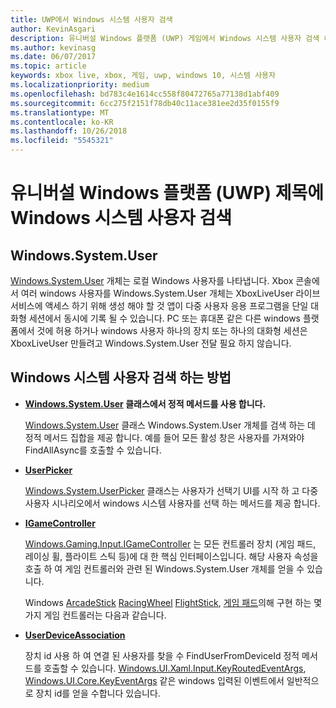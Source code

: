 ```yaml
---
title: UWP에서 Windows 시스템 사용자 검색
author: KevinAsgari
description: 유니버설 Windows 플랫폼 (UWP) 게임에서 Windows 시스템 사용자 검색 하는 방법을 알아봅니다.
ms.author: kevinasg
ms.date: 06/07/2017
ms.topic: article
keywords: xbox live, xbox, 게임, uwp, windows 10, 시스템 사용자
ms.localizationpriority: medium
ms.openlocfilehash: bd783c4e1614cc558f80472765a77138d1abf409
ms.sourcegitcommit: 6cc275f2151f78db40c11ace381ee2d35f0155f9
ms.translationtype: MT
ms.contentlocale: ko-KR
ms.lasthandoff: 10/26/2018
ms.locfileid: "5545321"
---
```

# <a name="retrieving-the-windows-system-user-in-a-universal-windows-platform-uwp-title"></a>유니버설 Windows 플랫폼 (UWP) 제목에 Windows 시스템 사용자 검색

## <a name="windowssystemuser"></a>Windows.System.User

[Windows.System.User](https://docs.microsoft.com/en-us/uwp/api/windows.system.user) 개체는 로컬 Windows 사용자를 나타냅니다. Xbox 콘솔에서 여러 windows 사용자를 Windows.System.User 개체는 XboxLiveUser 라이브 서비스에 액세스 하기 위해 생성 해야 할 것 앱이 다중 사용자 응용 프로그램을 단일 대화형 세션에서 동시에 기록 될 수 있습니다. PC 또는 휴대폰 같은 다른 windows 플랫폼에서 것에 허용 하거나 windows 사용자 하나의 장치 또는 하나의 대화형 세션은 XboxLiveUser 만들려고 Windows.System.User 전달 필요 하지 않습니다.

## <a name="ways-to-retrieve-windows-system-user"></a>Windows 시스템 사용자 검색 하는 방법

* **[Windows.System.User](https://docs.microsoft.com/en-us/uwp/api/windows.system.user) 클래스에서 정적 메서드를 사용 합니다.**

  [Windows.System.User](https://docs.microsoft.com/en-us/uwp/api/windows.system.user) 클래스 Windows.System.User 개체를 검색 하는 데 정적 메서드 집합을 제공 합니다. 예를 들어 모든 활성 창은 사용자를 가져와야 FindAllAsync를 호출할 수 있습니다.

* **[UserPicker](https://docs.microsoft.com/en-us/uwp/api/windows.system.userpicker)**

  [Windows.System.UserPicker](https://docs.microsoft.com/en-us/uwp/api/windows.system.userpicker) 클래스는 사용자가 선택기 UI를 시작 하 고 다중 사용자 시나리오에서 windows 시스템 사용자를 선택 하는 메서드를 제공 합니다.

* **[IGameController](https://docs.microsoft.com/en-us/uwp/api/windows.gaming.input.igamecontroller)**

  [Windows.Gaming.Input.IGameController](https://docs.microsoft.com/en-us/uwp/api/windows.gaming.input.igamecontroller) 는 모든 컨트롤러 장치 (게임 패드, 레이싱 휠, 플라이트 스틱 등)에 대 한 핵심 인터페이스입니다. 해당 사용자 속성을 호출 하 여 게임 컨트롤러와 관련 된 Windows.System.User 개체를 얻을 수 있습니다.  

  Windows [ArcadeStick](https://docs.microsoft.com/en-us/uwp/api/windows.gaming.input.arcadestick) [RacingWheel](https://docs.microsoft.com/en-us/uwp/api/windows.gaming.input.racingwheel) [FlightStick](https://docs.microsoft.com/en-us/uwp/api/windows.gaming.input.flightstick), [게임 패드](https://docs.microsoft.com/en-us/uwp/api/windows.gaming.input.gamepad)의해 구현 하는 몇 가지 게임 컨트롤러는 다음과 같습니다.

* **[UserDeviceAssociation](https://docs.microsoft.com/en-us/uwp/api/windows.system.userdeviceassociation)**

  장치 id 사용 하 여 연결 된 사용자를 찾을 수 FindUserFromDeviceId 정적 메서드를 호출할 수 있습니다. [Windows.UI.Xaml.Input.KeyRoutedEventArgs](https://docs.microsoft.com/en-us/uwp/api/Windows.UI.Xaml.Input.KeyRoutedEventArgs), [Windows.UI.Core.KeyEventArgs](https://docs.microsoft.com/en-us/uwp/api/windows.ui.core.keyeventargs) 같은 windows 입력된 이벤트에서 일반적으로 장치 id를 얻을 수합니다 있습니다.
